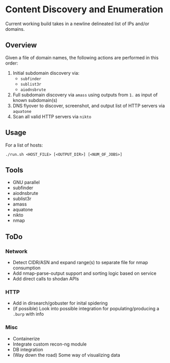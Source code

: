 # Content Discovery and Enumeration
Current working build takes in a newline delineated list of IPs and/or domains.

## Overview
Given a file of domain names, the following actions are performed in this order:
1. Initial subdomain discovery via:
    - `subfinder`
    - `sublist3r`
    - `aiodnsbrute`
1. Full subdomain discovery via `amass` using outputs from `1.` as input of known subdomain(s)
1. DNS flyover to discover, screenshot, and output list of HTTP servers via `aquatone`
1. Scan all valid HTTP servers via `nikto`

## Usage
For a list of hosts:
```
./run.sh <HOST_FILE> [<OUTPUT_DIR>] [<NUM_OF_JOBS>]
```

## Tools
- GNU parallel
- subfinder
- aiodnsbrute
- sublist3r
- amass
- aquatone
- nikto
- nmap

## ToDo
### Network
- Detect CIDR/ASN and expand range(s) to separate file for nmap consumption
- Add nmap-parse-output support and sorting logic based on service
- Add direct calls to shodan APIs

### HTTP
- Add in dirsearch/gobuster for inital spidering
- (if possible) Look into possible integration for populating/producing a `.burp` with info

### Misc
- Containerize
- Integrate custom recon-ng module
- DB integration
- (Way down the road) Some way of visualizing data
